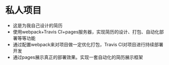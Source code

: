 # 私人项目
- 这是为我自己设计的简历
- 使用webpack+Travis CI+pages服务器，实现简历的设计、打包、自动化部署等等功能
- 通过配置webpack来对项目做一定优化打包，Travis CI对项目进行持续部署开发
- 通过pages展示真正的部署效果。实现一套自动化的简历展示框架